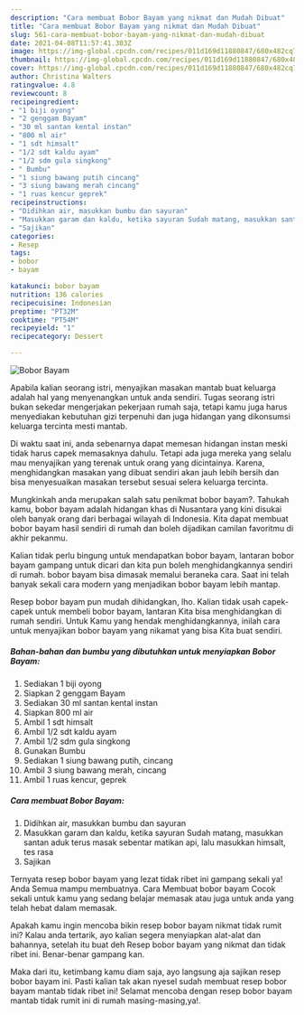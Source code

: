 ```yaml
---
description: "Cara membuat Bobor Bayam yang nikmat dan Mudah Dibuat"
title: "Cara membuat Bobor Bayam yang nikmat dan Mudah Dibuat"
slug: 561-cara-membuat-bobor-bayam-yang-nikmat-dan-mudah-dibuat
date: 2021-04-08T11:57:41.303Z
image: https://img-global.cpcdn.com/recipes/011d169d11880847/680x482cq70/bobor-bayam-foto-resep-utama.jpg
thumbnail: https://img-global.cpcdn.com/recipes/011d169d11880847/680x482cq70/bobor-bayam-foto-resep-utama.jpg
cover: https://img-global.cpcdn.com/recipes/011d169d11880847/680x482cq70/bobor-bayam-foto-resep-utama.jpg
author: Christina Walters
ratingvalue: 4.8
reviewcount: 8
recipeingredient:
- "1 biji oyong"
- "2 genggam Bayam"
- "30 ml santan kental instan"
- "800 ml air"
- "1 sdt himsalt"
- "1/2 sdt kaldu ayam"
- "1/2 sdm gula singkong"
- " Bumbu"
- "1 siung bawang putih cincang"
- "3 siung bawang merah cincang"
- "1 ruas kencur geprek"
recipeinstructions:
- "Didihkan air, masukkan bumbu dan sayuran"
- "Masukkan garam dan kaldu, ketika sayuran Sudah matang, masukkan santan aduk terus masak sebentar matikan api, lalu masukkan himsalt, tes rasa"
- "Sajikan"
categories:
- Resep
tags:
- bobor
- bayam

katakunci: bobor bayam 
nutrition: 136 calories
recipecuisine: Indonesian
preptime: "PT32M"
cooktime: "PT54M"
recipeyield: "1"
recipecategory: Dessert

---
```



![Bobor Bayam](https://img-global.cpcdn.com/recipes/011d169d11880847/680x482cq70/bobor-bayam-foto-resep-utama.jpg)

Apabila kalian seorang istri, menyajikan masakan mantab buat keluarga adalah hal yang menyenangkan untuk anda sendiri. Tugas seorang istri bukan sekedar mengerjakan pekerjaan rumah saja, tetapi kamu juga harus menyediakan kebutuhan gizi terpenuhi dan juga hidangan yang dikonsumsi keluarga tercinta mesti mantab.

Di waktu  saat ini, anda sebenarnya dapat memesan hidangan instan meski tidak harus capek memasaknya dahulu. Tetapi ada juga mereka yang selalu mau menyajikan yang terenak untuk orang yang dicintainya. Karena, menghidangkan masakan yang dibuat sendiri akan jauh lebih bersih dan bisa menyesuaikan masakan tersebut sesuai selera keluarga tercinta. 



Mungkinkah anda merupakan salah satu penikmat bobor bayam?. Tahukah kamu, bobor bayam adalah hidangan khas di Nusantara yang kini disukai oleh banyak orang dari berbagai wilayah di Indonesia. Kita dapat membuat bobor bayam hasil sendiri di rumah dan boleh dijadikan camilan favoritmu di akhir pekanmu.

Kalian tidak perlu bingung untuk mendapatkan bobor bayam, lantaran bobor bayam gampang untuk dicari dan kita pun boleh menghidangkannya sendiri di rumah. bobor bayam bisa dimasak memalui beraneka cara. Saat ini telah banyak sekali cara modern yang menjadikan bobor bayam lebih mantap.

Resep bobor bayam pun mudah dihidangkan, lho. Kalian tidak usah capek-capek untuk membeli bobor bayam, lantaran Kita bisa menghidangkan di rumah sendiri. Untuk Kamu yang hendak menghidangkannya, inilah cara untuk menyajikan bobor bayam yang nikamat yang bisa Kita buat sendiri.

<!--inarticleads1-->

##### Bahan-bahan dan bumbu yang dibutuhkan untuk menyiapkan Bobor Bayam:

1. Sediakan 1 biji oyong
1. Siapkan 2 genggam Bayam
1. Sediakan 30 ml santan kental instan
1. Siapkan 800 ml air
1. Ambil 1 sdt himsalt
1. Ambil 1/2 sdt kaldu ayam
1. Ambil 1/2 sdm gula singkong
1. Gunakan  Bumbu
1. Sediakan 1 siung bawang putih, cincang
1. Ambil 3 siung bawang merah, cincang
1. Ambil 1 ruas kencur, geprek




<!--inarticleads2-->

##### Cara membuat Bobor Bayam:

1. Didihkan air, masukkan bumbu dan sayuran
1. Masukkan garam dan kaldu, ketika sayuran Sudah matang, masukkan santan aduk terus masak sebentar matikan api, lalu masukkan himsalt, tes rasa
1. Sajikan




Ternyata resep bobor bayam yang lezat tidak ribet ini gampang sekali ya! Anda Semua mampu membuatnya. Cara Membuat bobor bayam Cocok sekali untuk kamu yang sedang belajar memasak atau juga untuk anda yang telah hebat dalam memasak.

Apakah kamu ingin mencoba bikin resep bobor bayam nikmat tidak rumit ini? Kalau anda tertarik, ayo kalian segera menyiapkan alat-alat dan bahannya, setelah itu buat deh Resep bobor bayam yang nikmat dan tidak ribet ini. Benar-benar gampang kan. 

Maka dari itu, ketimbang kamu diam saja, ayo langsung aja sajikan resep bobor bayam ini. Pasti kalian tak akan nyesel sudah membuat resep bobor bayam mantab tidak ribet ini! Selamat mencoba dengan resep bobor bayam mantab tidak rumit ini di rumah masing-masing,ya!.

